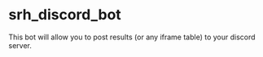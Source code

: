 # srh_discord_bot
This bot will allow you to post results (or any iframe table) to your discord server.
